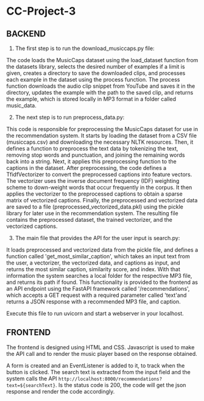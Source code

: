 # CC-Project-3

## BACKEND

1. The first step is to run the download_musiccaps.py file:

The code loads the MusicCaps dataset using the load_dataset function from the datasets library, selects the desired number of examples if a limit is given, creates a directory to save the downloaded clips, and processes each example in the dataset using the process function. The process function downloads the audio clip snippet from YouTube and saves it in the directory, updates the example with the path to the saved clip, and returns the example, which is stored locally in MP3 format in a folder called music_data.

2. The next step is to run preprocess_data.py:

This code is responsible for preprocessing the MusicCaps dataset for use in the recommendation system. It starts by loading the dataset from a CSV file (musiccaps.csv) and downloading the necessary NLTK resources. Then, it defines a function to preprocess the text data by tokenizing the text, removing stop words and punctuation, and joining the remaining words back into a string. Next, it applies this preprocessing function to the captions in the dataset. After preprocessing, the code defines a TfidfVectorizer to convert the preprocessed captions into feature vectors. The vectorizer uses the inverse document frequency (IDF) weighting scheme to down-weight words that occur frequently in the corpus. It then applies the vectorizer to the preprocessed captions to obtain a sparse matrix of vectorized captions. Finally, the preprocessed and vectorized data are saved to a file (preprocessed_vectorized_data.pkl) using the pickle library for later use in the recommendation system. The resulting file contains the preprocessed dataset, the trained vectorizer, and the vectorized captions.

3. The main file that provides the API for the user input is search.py:

It loads preprocessed and vectorized data from the pickle file, and defines a function called 'get_most_similar_caption', which takes an input text from the user, a vectorizer, the vectorized data, and captions as input, and returns the most similar caption, similarity score, and index. With that information the system searches a local folder for the respective MP3 file, and returns its path if found. This functionality is provided to the frontend as an API endpoint using the FastAPI framework called '/recommendations', which accepts a GET request with a required parameter called 'text'and returns a JSON response with a recommended MP3 file, and caption.

Execute this file to run uvicorn and start a webserver in your localhost.

## FRONTEND

The frontend is designed using HTML and CSS. Javascript is used to make the API call and to render the music player based on the response obtained.

A form is created and an EventListener is added to it, to track when the button is clicked. The search text is extracted from the input field and the system calls the API `http://localhost:8000/recommendations?text=${searchText}`. Is the status code is 200, the code will get the json response and render the code accordingly.